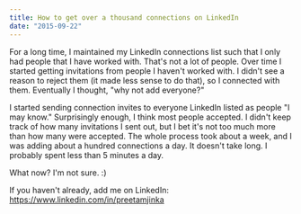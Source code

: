 ```yaml
---
title: How to get over a thousand connections on LinkedIn
date: "2015-09-22"
---
```


For a long time, I maintained my LinkedIn connections list such that I only had people that I have worked with. That's not a lot of people. Over time I started getting invitations from people I haven't worked with. I didn't see a reason to reject them (it made less sense to do that), so I connected with them. Eventually I thought, "why not add everyone?"

I started sending connection invites to everyone LinkedIn listed as people "I may know." Surprisingly enough, I think most people accepted. I didn't keep track of how many invitations I sent out, but I bet it's not too much more than how many were accepted. The whole process took about a week, and I was adding about a hundred connections a day. It doesn't take long. I probably spent less than 5 minutes a day.

What now? I'm not sure. :)

If you haven't already, add me on LinkedIn: https://www.linkedin.com/in/preetamjinka
